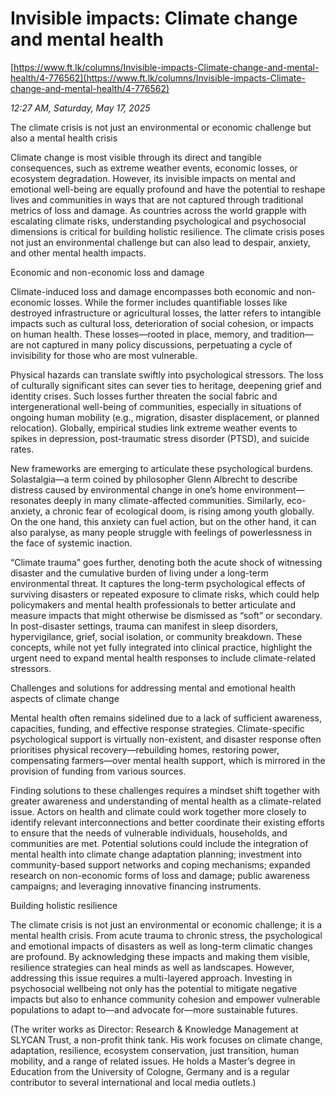 # Invisible impacts: Climate change and mental health

[https://www.ft.lk/columns/Invisible-impacts-Climate-change-and-mental-health/4-776562](https://www.ft.lk/columns/Invisible-impacts-Climate-change-and-mental-health/4-776562)

*12:27 AM, Saturday, May 17, 2025*

The climate crisis is not just an environmental or economic challenge but also a mental health crisis

Climate change is most visible through its direct and tangible consequences, such as extreme weather events, economic losses, or ecosystem degradation. However, its invisible impacts on mental and emotional well-being are equally profound and have the potential to reshape lives and communities in ways that are not captured through traditional metrics of loss and damage. As countries across the world grapple with escalating climate risks, understanding psychological and psychosocial dimensions is critical for building holistic resilience. The climate crisis poses not just an environmental challenge but can also lead to despair, anxiety, and other mental health impacts.

Economic and non-economic loss and damage

Climate-induced loss and damage encompasses both economic and non-economic losses. While the former includes quantifiable losses like destroyed infrastructure or agricultural losses, the latter refers to intangible impacts such as cultural loss, deterioration of social cohesion, or impacts on human health. These losses—rooted in place, memory, and tradition—are not captured in many policy discussions, perpetuating a cycle of invisibility for those who are most vulnerable.

Physical hazards can translate swiftly into psychological stressors. The loss of culturally significant sites can sever ties to heritage, deepening grief and identity crises. Such losses further threaten the social fabric and intergenerational well-being of communities, especially in situations of ongoing human mobility (e.g., migration, disaster displacement, or planned relocation). Globally, empirical studies link extreme weather events to spikes in depression, post-traumatic stress disorder (PTSD), and suicide rates.

New frameworks are emerging to articulate these psychological burdens. Solastalgia—a term coined by philosopher Glenn Albrecht to describe distress caused by environmental change in one’s home environment—resonates deeply in many climate-affected communities. Similarly, eco-anxiety, a chronic fear of ecological doom, is rising among youth globally. On the one hand, this anxiety can fuel action, but on the other hand, it can also paralyse, as many people struggle with feelings of powerlessness in the face of systemic inaction.

“Climate trauma” goes further, denoting both the acute shock of witnessing disaster and the cumulative burden of living under a long-term environmental threat. It captures the long-term psychological effects of surviving disasters or repeated exposure to climate risks, which could help policymakers and mental health professionals to better articulate and measure impacts that might otherwise be dismissed as “soft” or secondary. In post-disaster settings, trauma can manifest in sleep disorders, hypervigilance, grief, social isolation, or community breakdown. These concepts, while not yet fully integrated into clinical practice, highlight the urgent need to expand mental health responses to include climate-related stressors.

Challenges and solutions for addressing mental and emotional health aspects of climate change

Mental health often remains sidelined due to a lack of sufficient awareness, capacities, funding, and effective response strategies. Climate-specific psychological support is virtually non-existent, and disaster response often prioritises physical recovery—rebuilding homes, restoring power, compensating farmers—over mental health support, which is mirrored in the provision of funding from various sources.

Finding solutions to these challenges requires a mindset shift together with greater awareness and understanding of mental health as a climate-related issue. Actors on health and climate could work together more closely to identify relevant interconnections and better coordinate their existing efforts to ensure that the needs of vulnerable individuals, households, and communities are met. Potential solutions could include the integration of mental health into climate change adaptation planning; investment into community-based support networks and coping mechanisms; expanded research on non-economic forms of loss and damage; public awareness campaigns; and leveraging innovative financing instruments.

Building holistic resilience

The climate crisis is not just an environmental or economic challenge; it is a mental health crisis. From acute trauma to chronic stress, the psychological and emotional impacts of disasters as well as long-term climatic changes are profound. By acknowledging these impacts and making them visible, resilience strategies can heal minds as well as landscapes. However, addressing this issue requires a multi-layered approach. Investing in psychosocial wellbeing not only has the potential to mitigate negative impacts but also to enhance community cohesion and empower vulnerable populations to adapt to—and advocate for—more sustainable futures.

(The writer works as Director: Research & Knowledge Management at SLYCAN Trust, a non-profit think tank. His work focuses on climate change, adaptation, resilience, ecosystem conservation, just transition, human mobility, and a range of related issues. He holds a Master’s degree in Education from the University of Cologne, Germany and is a regular contributor to several international and local media outlets.)

